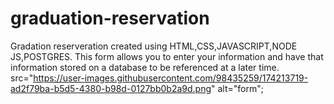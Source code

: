# graduation-reservation
Gradation reserveration created using HTML,CSS,JAVASCRIPT,NODE JS,POSTGRES. This form allows you to enter your information and have that information stored on a database to be referenced at a later time.
src="https://user-images.githubusercontent.com/98435259/174213719-ad2f79ba-b5d5-4380-b98d-0127bb0b2a9d.png" alt="form";
